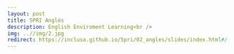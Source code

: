 ```yaml
---
layout: post
title: 5PRI Anglés
description: English Enviroment Learning<br />
img: ..//img/2.jpg
redirect: https://inclusa.github.io/5pri/02_angles/slides/index.html#/
---
```



